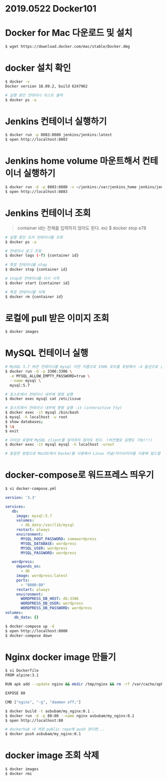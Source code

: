 # 2019.0522 Docker101

# Docker for Mac 다운로드 및 설치
```bash
$ wget https://download.docker.com/mac/stable/Docker.dmg
```

# docker 설치 확인
```bash
$ docker -v
Docker version 18.09.2, build 6247962

# 실행 중인 컨테이너 리스트 출력
$ docker ps -a
```

# Jenkins 컨테이너 실행하기
```bash
$ docker run -p 8083:8080 jenkins/jenkins:latest
$ open http://localhost:8083
```

# Jenkins home volume 마운트해서 컨테이너 실행하기
```bash
$ docker run -d -p 8083:8080 -v ~/jenkins:/var/jenkins_home jenkins/jenkins:latest
$ open http://localhost:8083
```

# Jenkins 컨테이너 조회
> container id는 전체를 입력하지 않아도 된다.
> ex) $ docker stop e78

```bash
# 실행 중인 도커 컨테이너를 조회 
$ docker ps -a 

# 컨테이너 로그 조회 
$ docker logs (-f) {container id} 
 
# 특정 컨테이너를 stop
$ docker stop {container id}

# stop된 컨테이너를 다시 시작 
$ docker start {container id}

# 특정 컨테이너를 삭제
$ docker rm {container id}
```

# 로컬에 pull 받은 이미지 조회
```bash
$ docker images
```

# MySQL 컨테이너 실행
```bash
# MySQL 5.7 버전 컨테이너를 mysql 이란 이름으로 3306 포트를 포팅해서 -d 옵션으로 실행 
$ docker run -d -p 3306:3306 \
  -e MYSQL_ALLOW_EMPTY_PASSWORD=true \
  --name mysql \
  mysql:5.7

# 호스트에서 컨테이너 내부에 명령 실행
$ docker exec mysql cat /etc/issue

# 호스트에서 컨테이너 내부에 명령 실행 -it (interactive tty)
$ docker exec -it mysql /bin/bash
$ mysql -h localhost -u root
$ show databases;
$ \q
$ exit

# 더이상 로컬에 MySQL client를 설치하지 않아도 된다. (버전별로 실행도 가능!!!)
$ docker exec -it mysql mysql -h localhost -uroot

# 동일한 방법으로 MacOS에서 Docker를 사용해서 Linux 커널/라이브러리를 사용해 빌드할 수도 있다.
```

# docker-compose로 워드프레스 띄우기
```bash
$ vi docker-compose.yml
```

```yaml
version: '3.3'

services:
   db:
     image: mysql:5.7
     volumes:
       - db_data:/var/lib/mysql
     restart: always
     environment:
       MYSQL_ROOT_PASSWORD: somewordpress
       MYSQL_DATABASE: wordpress
       MYSQL_USER: wordpress
       MYSQL_PASSWORD: wordpress

   wordpress:
     depends_on:
       - db
     image: wordpress:latest
     ports:
       - "8000:80"
     restart: always
     environment:
       WORDPRESS_DB_HOST: db:3306
       WORDPRESS_DB_USER: wordpress
       WORDPRESS_DB_PASSWORD: wordpress
volumes:
    db_data: {}
```

```bash
$ docker-compose up -d
$ open http://localhost:8000
$ docker-compose down
```

# Nginx docker image 만들기
```bash
$ vi Dockerfile
FROM alpine:3.1

RUN apk add --update nginx && mkdir /tmp/nginx && rm -rf /var/cache/apk/*

EXPOSE 80

CMD ["nginx", "-g", "daemon off;"]

$ docker build -t asbubam/my_nginx:0.1 .
$ docker run -d -p 80:80 --name nginx asbubam/my_nginx:0.1 
$ open http://localhost:80

# dockerhub 내 계정 public repo에 push 한다면...
$ docker push asbubam/my_nginx:0.1
```

# docker image 조회 삭제
```bash
$ docker images
$ docker rmi
```
